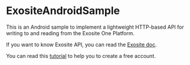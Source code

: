 # ExositeAndroidSample
This is an Android sample to implement a lightweight HTTP-based API for writing to and reading from the Exosite One Platform.

If you want to know Exosite API, you can read the [Exosite doc](https://github.com/exosite/docs).

You can read this [tutorial](https://github.com/exosite/docs/tree/master/tutorials/get-started) to help you to create a free account.
